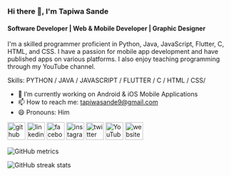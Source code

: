 ### Hi there 👋, I'm Tapiwa Sande
#### Software Developer | Web & Mobile Developer | Graphic Designer
I'm a skilled programmer proficient in Python, Java, JavaScript, Flutter, C, HTML, and CSS. I have a passion for mobile app development and have published apps on various platforms. I also enjoy teaching programming through my YouTube channel.

Skills: PYTHON / JAVA / JAVASCRIPT / FLUTTER / C / HTML / CSS/

- 🔭 I’m currently working on Android & iOS Mobile Applications 
- 📫 How to reach me: tapiwasande9@gmail.com 
- 😄 Pronouns: Him 


[<img src='https://cdn.jsdelivr.net/npm/simple-icons@3.0.1/icons/github.svg' alt='github' height='40'>](https://github.com/Dev-sande)  [<img src='https://cdn.jsdelivr.net/npm/simple-icons@3.0.1/icons/linkedin.svg' alt='linkedin' height='40'>](https://www.linkedin.com/in/tapiwa-sande/)  [<img src='https://cdn.jsdelivr.net/npm/simple-icons@3.0.1/icons/facebook.svg' alt='facebook' height='40'>](https://www.facebook.com/tapiwa.sande.96)  [<img src='https://cdn.jsdelivr.net/npm/simple-icons@3.0.1/icons/instagram.svg' alt='instagram' height='40'>](https://www.instagram.com/tapiwa_sande/)  [<img src='https://cdn.jsdelivr.net/npm/simple-icons@3.0.1/icons/twitter.svg' alt='twitter' height='40'>](https://twitter.com/taps_dg)  [<img src='https://cdn.jsdelivr.net/npm/simple-icons@3.0.1/icons/youtube.svg' alt='YouTube' height='40'>](https://www.youtube.com/channel/@digitalground)  [<img src='https://cdn.jsdelivr.net/npm/simple-icons@3.0.1/icons/icloud.svg' alt='website' height='40'>](https://linktr.ee/tapiwasande)  

![GitHub metrics](https://metrics.lecoq.io/Dev-sande)  

![GitHub streak stats](https://streak-stats.demolab.com/?user=Dev-sande)  

